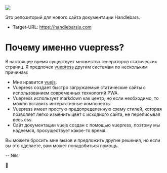 [![](https://api.travis-ci.org/handlebars-lang/docs.svg?branch=master)](https://travis-ci.org/handlebars-lang/docs)

Это репозиторий для нового сайта документации Handlebars.

* Target-URL: https://handlebarsjs.com

# Почему именно vuepress?

В настоящее время существует множество генераторов статических страниц. Я предпочел [vuepress](https://v1.vuepress.vuejs.org) другим системам по нескольким причинам:

* Мне нравится [vuejs](https://vuejs.org).
* Vuepress создает быстро загружаемые статические сайты с использованием современных технологий PWA.
* Vuepress использует markdown как центр, но если необходимо, то можно вставить интерактивные компоненты
* Vuepress имеет простую предопределенную схему стилей, которая позволяет легко изменить цвет с исходного сайта, не переписывая весь css.
* Сайт документации vuejs создан с помощью vuepress, поэтому мы надеемся, просуществует какое-то время.

Вы можете бросить мне вызов и предложить другие решения, но если вы это сделаете, вам может понадобиться помощь.

-- Nils

:rocket:
